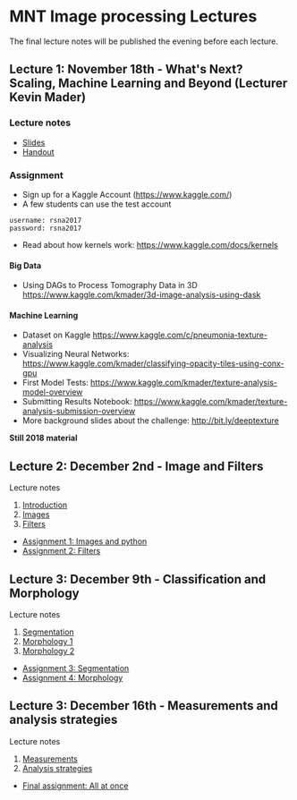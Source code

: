 # MNT Image processing Lectures
The final lecture notes will be published the evening before each lecture.

## Lecture 1: November 18th - What's Next? Scaling, Machine Learning and Beyond (Lecturer Kevin Mader)

### Lecture notes
- [Slides](http://nbviewer.jupyter.org/format/slides/github/ImagingLectures/MNT_Lectures/blob/master/Lecture4/04_lecture_beyond.ipynb)
- [Handout](http://nbviewer.jupyter.org/github/ImagingLectures/MNT_Lectures/blob/master/Lecture4/04_lecture_beyond.ipynb)

### Assignment
- Sign up for a Kaggle Account (https://www.kaggle.com/)
 - A few students can use the test account
```
username: rsna2017
password: rsna2017
 ```
- Read about how kernels work: https://www.kaggle.com/docs/kernels

#### Big Data
- Using DAGs to Process Tomography Data in 3D https://www.kaggle.com/kmader/3d-image-analysis-using-dask

#### Machine Learning
- Dataset on Kaggle https://www.kaggle.com/c/pneumonia-texture-analysis 
- Visualizing Neural Networks: https://www.kaggle.com/kmader/classifying-opacity-tiles-using-conx-gpu
- First Model Tests: https://www.kaggle.com/kmader/texture-analysis-model-overview 
- Submitting Results Notebook:  https://www.kaggle.com/kmader/texture-analysis-submission-overview
- More background slides about the challenge: http://bit.ly/deeptexture 


<b>Still 2018 material</b>
## Lecture 2: December 2nd - Image and Filters

Lecture notes
1. [Introduction](https://github.com/ImagingLectures/MNT_Lectures/blob/master/Lecture1/00_lecture_introduction.pdf)
2. [Images](https://github.com/ImagingLectures/MNT_Lectures/blob/master/Lecture1/01_lecture_images.pdf)
3. [Filters](https://github.com/ImagingLectures/MNT_Lectures/blob/master/Lecture1/02_lecture_filters.pdf)

* [Assignment 1: Images and python](https://github.com/ImagingLectures/image-processing-with-python-anderskaestner)
* [Assignment 2: Filters](https://github.com/ImagingLectures/filters_anderskaestner)

## Lecture 3: December 9th - Classification and Morphology

Lecture notes
1. [Segmentation](https://github.com/ImagingLectures/MNT_Lectures/blob/master/Lecture2/03_lecture_segmentation.pdf)
2. [Morphology 1](https://github.com/ImagingLectures/MNT_Lectures/blob/master/Lecture2/04_lecture_morphology.pdf)
3. [Morphology 2](https://github.com/ImagingLectures/MNT_Lectures/blob/master/Lecture2/04_lecture_morphology2.pdf)

* [Assignment 3: Segmentation](https://github.com/ImagingLectures/segmentation-anderskaestner)
* [Assignment 4: Morphology](https://github.com/ImagingLectures/morphology_anderskaestner)

## Lecture 3: December 16th - Measurements and analysis strategies

Lecture notes
1. [Measurements](https://github.com/ImagingLectures/MNT_Lectures/blob/master/Lecture3/05_lecture_analysis.pdf)
2. [Analysis strategies](https://github.com/ImagingLectures/MNT_Lectures/blob/master/Lecture3/06_lecture_strategies.pdf)

* [Final assignment: All at once](https://github.com/ImagingLectures/final_assignment)



